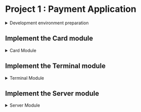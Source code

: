 # Project 1 : Payment Application

<details>
  <summary>Development environment preparation</summary>

  ### Create modules folders
  ![](Screenshots/1-folder_structure.png)
  ### Create .c and .h file for each module
  ![](Screenshots/2-files_in_each_folder.png)
  ### Add header file gaurd
  ![](Screenshots/3-APP_Header_file_guard.png)
  ![](Screenshots/4-SERVER_Header_file_guard.png)
  ![](Screenshots/5-TERMINAL_Header_file_guard.png)
  ![](Screenshots/6-CARD_Header_file_guard.png)
</details>

## Implement the Card module
<details>
  <summary>Card Module</summary>

  ### Fill in card.h file with functions' prototypes and typedefs
  ![](Screenshots/7-CARD_Header_complete.png)
  ### Implement getCardHolderName function
  https://user-images.githubusercontent.com/40808151/185782062-e10481df-2bdd-4c71-ba73-f7a5b5ab428e.mp4
  ### Implement getCardExpiryDate function
  https://user-images.githubusercontent.com/40808151/185782973-d7aadb25-3a04-408f-9b73-4b428a0a329c.mp4
  ### Implement getCardPAN function
  https://user-images.githubusercontent.com/40808151/185929444-4be836ba-7102-41c5-b044-702885c65df6.mp4
</details>

## Implement the Terminal module
<details>
  <summary>Terminal Module</summary>
  
  ### Fill in terminal.h file with functions' prototypes and typedefs
  ![](Screenshots/8-TERMINAL_Header_complete.png)
  ### Implement getTransactionDate function
  https://user-images.githubusercontent.com/40808151/185932506-90804e4f-751b-46b5-8da9-002c34bc7a37.mp4
  ### Implement isCardExpried function
  https://user-images.githubusercontent.com/40808151/185942241-2f5ff175-72fa-4da5-b6d9-32215dbe7278.mp4
  ### Implement gatTransactionAmount function
  https://user-images.githubusercontent.com/40808151/185945385-32f9f740-ca64-49d7-a06e-2afa69b60ec4.mp4
  ### Implement isBelowMaxAmount function
  https://user-images.githubusercontent.com/40808151/185947227-8c63ffd8-8aeb-4459-8231-e14ba9d506a2.mp4
  ### Implement setMaxAmount function
  https://user-images.githubusercontent.com/40808151/185949845-2c364496-14e0-495c-ab0a-e9c459ea67a3.mp4
</details>

## Implement the Server module
<details>
  <summary>Server Module</summary>
  
  ### Fill in server.h file with functions' prototypes and typedefs
  ![](Screenshots/9-SERVER_Header_complete.png)
  ### Implement server-side accounts' database
  ![](Screenshots/10-accountsDB.png)
</details>





